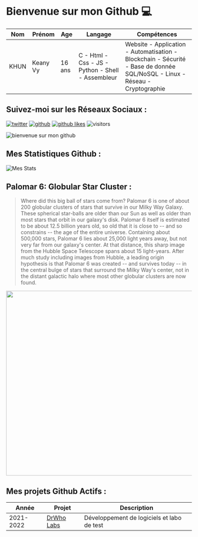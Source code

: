 # Bienvenue sur mon Github 💻
| Nom | Prénom | Age | Langage | Compétences |
|---  |---     |---  |---      |---
| KHUN | Keany Vy | 16 ans | C - Html - Css - JS - Python - Shell - Assembleur | Website - Application - Automatisation - Blockchain - Sécurité - Base de donnée SQL/NoSQL - Linux - Réseau - Cryptographie |

## Suivez-moi sur les Réseaux Sociaux :
[![twitter](https://img.shields.io/twitter/follow/thisiskeanyvy?style=social)](https://twitter.com/thisiskeanyvy)
[![github](https://img.shields.io/github/followers/thisiskeanyvy?style=social)](https://github.com/thisiskeanyvy?tab=followers)
[![github likes](https://img.shields.io/github/stars/thisiskeanyvy?style=social)](https://github.com/thisiskeanyvy)
![visitors](https://visitor-badge.glitch.me/badge?page_id=page.id=thisiskeanyvy.thisiskeanyvy)

![bienvenue sur mon github](https://thisiskeanyvy-hosting.pages.dev/banner.gif)

## Mes Statistiques Github :
![Mes Stats](https://github-readme-stats.vercel.app/api?username=thisiskeanyvy&show_icons=true&theme=radical)

## Palomar 6: Globular Star Cluster :

> Where did this big ball of stars come from? Palomar 6 is one of about 200 globular clusters of stars that survive in our Milky Way Galaxy. These spherical star-balls are older than our Sun as well as older than most stars that orbit in our galaxy's disk.  Palomar 6 itself is estimated to be about 12.5 billion years old, so old that it is close to -- and so constrains -- the age of the entire universe.  Containing about 500,000 stars, Palomar 6 lies about 25,000 light years away, but not very far from our galaxy's center.  At that distance, this sharp image from the Hubble Space Telescope spans about 15 light-years.  After much study including images from Hubble, a leading origin hypothesis is that Palomar 6 was created -- and survives today -- in the central bulge of stars that surround the Milky Way's center, not in the distant galactic halo where most other globular clusters are now found.

<img src='https://apod.nasa.gov/apod/image/2110/Palomar6_Hubble_960.jpg' width="800" height="500"/>

## Mes projets Github Actifs :
| Année | Projet | Description |
|---   |---     |---          |
| 2021-2022 | [DrWho Labs](https://github.com/drwholabs) | Développement de logiciels et labo de test |